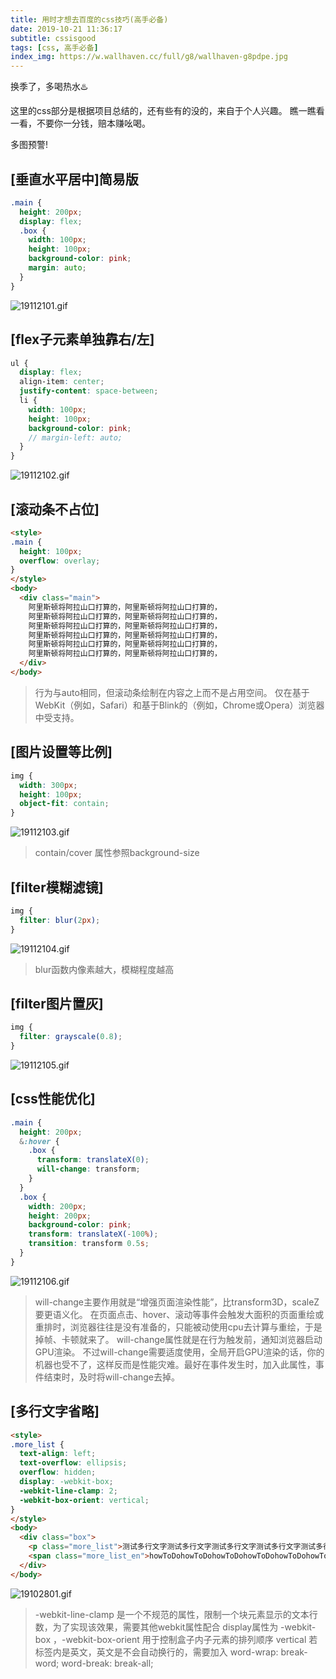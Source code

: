 ```yaml
---
title: 用时才想去百度的css技巧(高手必备)
date: 2019-10-21 11:36:17
subtitle: cssisgood
tags: [css, 高手必备]
index_img: https://w.wallhaven.cc/full/g8/wallhaven-g8pdpe.jpg
---
```

换季了，多喝热水♨️
<!-- more -->

这里的css部分是根据项目总结的，还有些有的没的，来自于个人兴趣。
瞧一瞧看一看，不要你一分钱，赔本赚吆喝。

多图预警!

## [垂直水平居中]简易版

```scss
.main {
  height: 200px;
  display: flex;
  .box {
    width: 100px;
    height: 100px;
    background-color: pink;
    margin: auto;
  }
}
```
![19112101.gif](https://i.loli.net/2019/10/21/DFGkYZjnUI9gzbH.gif)

## [flex子元素单独靠右/左]

```scss
ul {
  display: flex;
  align-item: center;
  justify-content: space-between;
  li {
    width: 100px;
    height: 100px;
    background-color: pink;
    // margin-left: auto;
  }
}
```
![19112102.gif](https://i.loli.net/2019/10/21/KZEmDfbs3zIx6lX.gif)

## [滚动条不占位]

```html
<style>
.main {
  height: 100px;
  overflow: overlay;
}
</style>
<body>
  <div class="main">
    阿里斯顿将阿拉山口打算的，阿里斯顿将阿拉山口打算的，
    阿里斯顿将阿拉山口打算的，阿里斯顿将阿拉山口打算的，
    阿里斯顿将阿拉山口打算的，阿里斯顿将阿拉山口打算的，
    阿里斯顿将阿拉山口打算的，阿里斯顿将阿拉山口打算的，
    阿里斯顿将阿拉山口打算的，阿里斯顿将阿拉山口打算的，
    阿里斯顿将阿拉山口打算的，阿里斯顿将阿拉山口打算的，
  </div>
</body>
```
> 行为与auto相同，但滚动条绘制在内容之上而不是占用空间。 仅在基于WebKit（例如，Safari）和基于Blink的（例如，Chrome或Opera）浏览器中受支持。

## [图片设置等比例]

```scss
img {
  width: 300px;
  height: 100px;
  object-fit: contain;
}
```
![19112103.gif](https://i.loli.net/2019/10/21/k5KDsSOReahWqLd.gif)

> contain/cover 属性参照background-size

## [filter模糊滤镜]
```scss
img {
  filter: blur(2px);
}
```
![19112104.gif](https://i.loli.net/2019/10/21/mI9ptxfe8RVP74a.gif)

> blur函数内像素越大，模糊程度越高

## [filter图片置灰]
```scss
img {
  filter: grayscale(0.8);
}
```
![19112105.gif](https://i.loli.net/2019/10/21/2vtndUoANSj9Wpy.gif)

## [css性能优化]

```scss
.main {
  height: 200px;
  &:hover {
    .box {
      transform: translateX(0);
      will-change: transform;
    }
  }
  .box {
    width: 200px;
    height: 200px;
    background-color: pink;
    transform: translateX(-100%);
    transition: transform 0.5s;
  }
}
```

![19112106.gif](https://i.loli.net/2019/10/21/jZL9AQhCf8xpO7E.gif)

> will-change主要作用就是“增强页面渲染性能”，比transform3D，scaleZ要更语义化。
> 在页面点击、hover、滚动等事件会触发大面积的页面重绘或重排时，浏览器往往是没有准备的，只能被动使用cpu去计算与重绘，于是掉帧、卡顿就来了。
> will-change属性就是在行为触发前，通知浏览器启动GPU渲染。
> 不过will-change需要适度使用，全局开启GPU渲染的话，你的机器也受不了，这样反而是性能灾难。最好在事件发生时，加入此属性，事件结束时，及时将will-change去掉。

## [多行文字省略]

```html
<style>
.more_list {
  text-align: left;
  text-overflow: ellipsis;
  overflow: hidden;
  display: -webkit-box;
  -webkit-line-clamp: 2;
  -webkit-box-orient: vertical;
}
</style>
<body>
  <div class="box">
    <p class="more_list">测试多行文字测试多行文字测试多行文字测试多行文字测试多行文字测试多行文字测试多行文字测试多行文字测试多行文字测试多行文字</p>
    <span class="more_list_en">howToDohowToDohowToDohowToDohowToDohowToDohowToDohowToDohowToDohowToDohowToDohowToDo</span>
  </div>
</body>
```
![19102801.gif](https://i.loli.net/2019/10/28/XE1Hq5i79FZeBhl.gif)

> -webkit-line-clamp 是一个不规范的属性，限制一个块元素显示的文本行数，为了实现该效果，需要其他webkit属性配合
> display属性为 -webkit-box ，-webkit-box-orient 用于控制盒子内子元素的排列顺序 vertical
> 若标签内是英文，英文是不会自动换行的，需要加入 word-wrap: break-word; word-break: break-all;
